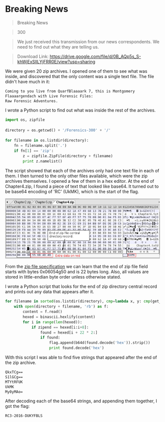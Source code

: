 # Breaking News

> Breaking News

> 300

> We just received this transmission from our news correspondents. We need to find out what they are telling us.

> Download Link: https://drive.google.com/file/d/0B_AQp5s_S-khWjExSllLYjFRR0E/view?usp=sharing

We were given 20 zip archives. I opened one of them to see what was inside, and discovered that the only content was a single text file. The file didn't have much in it:

```
Coming to you live from QuarfBlaaaark 7, this is Montgomery Flaaaargendach with Live Forensic Files:  
Raw Forensic Adventures.
```

I wrote a Python script to find out what was inside the rest of the archives.

``` python
import os, zipfile

directory = os.getcwd() + '/Forensics-300' + '/'

for filename in os.listdir(directory):
    fn = filename.split('.')
    if fn[1] == 'zip':
        z = zipfile.ZipFile(directory + filename)
        print z.namelist()
```

The script showed that each of the archives only had one text file in each of them. I then turned to the only other files available, which were the zip archives themselves. I opened a few of them in a hex editor. At the end of Chapter4.zip, I found a piece of text that looked like base64. It turned out to be base64 encoding of 'RC' (UkMK), which is the start of the flag.

![Hex-editor](https://github.com/Migdalo/writeups/blob/master/rc3-ctf-2016/breaking_news/zip_file_hex_editor.png)

From the [zip file specification](https://pkware.cachefly.net/webdocs/casestudies/APPNOTE.TXT) we can learn that the end of zip file field starts with bytes 0x06054g50 and is 22 bytes long. Also, all values are stored in little-endian byte order unless otherwise stated.

I wrote a Python script that looks for the end of zip directory central record and prints out any data that appears after it.

``` python
for filename in sorted(os.listdir(directory), cmp=lambda x, y: cmp(get_num(x), get_num(y))):
    with open(directory + filename, 'rb') as f:
        content = f.read()
        hexed = binascii.hexlify(content)
        for i in range(len(hexed)):
            if zipend == hexed[i:i+8]:
                found = hexed[i + 22 * 2:]
                if found:
                    flag.append(b64d(found.decode('hex')).strip())
                    print found.decode('hex')
```

With this script I was able to find five strings that appeared after the end of the zip archive.
```
QkxTCg==
S1lGCg==
MTYtRFUK
UkMK
My0yMAo=
```
After decoding each of the base64 strings, and appending them together, I got the flag:
```
RC3-2016-DUKYFBLS
```

